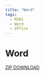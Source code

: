```yaml
---
title: "Word"
tags:
  - M301
  - Word
  - Office
---
```


# Word

[ZIP DOWNLOAD](/data/m301/Word.zip)

